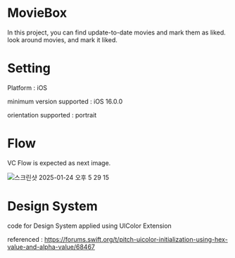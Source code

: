 # MovieBox

In this project, you can find update-to-date movies and mark them as liked. 
look around movies, and mark it liked. 

# Setting

Platform : iOS

minimum version supported : iOS 16.0.0 

orientation supported : portrait 

# Flow 

VC Flow is expected as next image. 

![스크린샷 2025-01-24 오후 5 29 15](https://github.com/user-attachments/assets/db44f593-73dc-43cd-b34c-2e0cab927c90)


# Design System 

code for Design System applied using UIColor Extension 

referenced : https://forums.swift.org/t/pitch-uicolor-initialization-using-hex-value-and-alpha-value/68467
